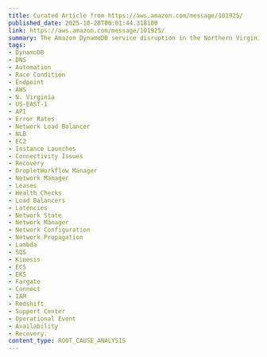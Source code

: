 ```yaml
---
title: Curated Article from https://aws.amazon.com/message/101925/
published_date: 2025-10-28T00:01:44.318100
link: https://aws.amazon.com/message/101925/
summary: The Amazon DynamoDB service disruption in the Northern Virginia (US-EAST-1) Region on October 19 and 20, 2025, had three distinct periods of impact on customer applications. The disruption was triggered by a latent defect in the automated DNS management system of DynamoDB, causing increased API error rates. The issue was resolved by restoring DNS information. Additionally, the disruption affected Amazon EC2, resulting in increased API error rates and instance launch failures. The issue was caused by failures in the DropletWorkflow Manager and Network Manager subsystems, which were resolved by re-establishing leases with droplets and propagating network configurations. The disruption also impacted the Network Load Balancer service, causing increased connection errors due to health check failures. Other AWS services like Lambda functions, Amazon Elastic Container Service, and AWS Security Token Service were also affected. AWS is implementing changes to prevent similar events in the future and improve service availability.
tags:
- DynamoDB
- DNS
- Automation
- Race Condition
- Endpoint
- AWS
- N. Virginia
- US-EAST-1
- API
- Error Rates
- Network Load Balancer
- NLB
- EC2
- Instance Launches
- Connectivity Issues
- Recovery
- DropletWorkflow Manager
- Network Manager
- Leases
- Health Checks
- Load Balancers
- Latencies
- Network State
- Network Manager
- Network Configuration
- Network Propagation
- Lambda
- SQS
- Kinesis
- ECS
- EKS
- Fargate
- Connect
- IAM
- Redshift
- Support Center
- Operational Event
- Availability
- Recovery.
content_type: ROOT_CAUSE_ANALYSIS
---
```


